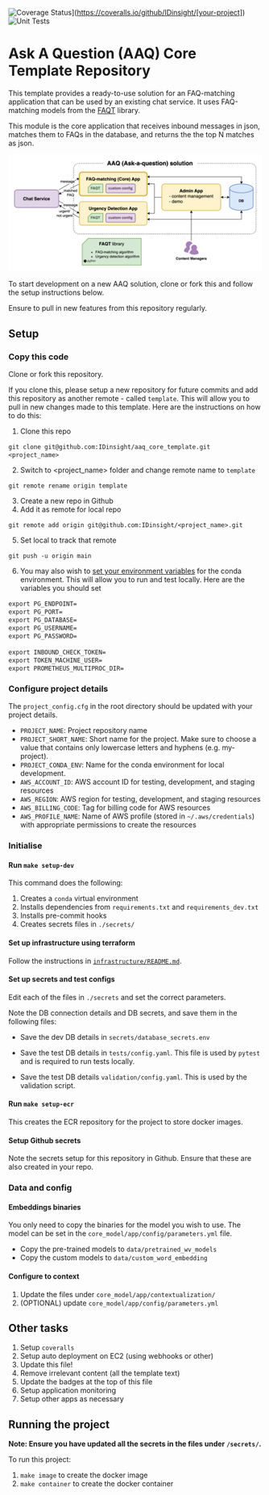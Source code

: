 ![Coverage Status](https://coveralls.io/repos/github/IDinsight/[your-project]/badge.svg?t=[code])](https://coveralls.io/github/IDinsight/[your-project])
![Unit Tests](https://github.com/IDinsight/[your-project]/actions/workflows/validation-test.yml/badge.svg)

# Ask A Question (AAQ) Core Template Repository

This template provides a ready-to-use solution for an FAQ-matching application that can
be used by an existing chat service. It uses FAQ-matching models from the 
[FAQT](https://github.com/IDinsight/faqt) library.

This module is the core application that receives inbound messages in json, matches them
to FAQs in the database, and returns the the top N matches as json.

![AAQ Core app](docs/readme/images/aaq_template-core.png)

To start development on a new AAQ solution, clone or fork this and follow the setup instructions below.

Ensure to pull in new features from this repository regularly.

## Setup

### Copy this code

Clone or fork this repository.

If you clone this, please setup a new repository for future commits and add this repository as another remote - called `template`. This will allow you to pull in new changes made to this template. Here are the instructions on how to do this:

1. Clone this repo

```
git clone git@github.com:IDinsight/aaq_core_template.git <project_name>
```

2. Switch to <project_name> folder and change remote name to `template`

```
git remote rename origin template
```

3. Create a new repo in Github
4. Add it as remote for local repo

```
git remote add origin git@github.com:IDinsight/<project_name>.git
```

5. Set local to track that remote

```
git push -u origin main
```

6. You may also wish to [set your environment variables](https://docs.conda.io/projects/conda/en/latest/user-guide/tasks/manage-environments.html#setting-environment-variables) for the conda environment. This will allow you to run and test locally. Here are the variables you should set

```
export PG_ENDPOINT=
export PG_PORT=
export PG_DATABASE=
export PG_USERNAME=
export PG_PASSWORD=

export INBOUND_CHECK_TOKEN=
export TOKEN_MACHINE_USER=
export PROMETHEUS_MULTIPROC_DIR=
```

### Configure project details

The `project_config.cfg` in the root directory should be updated with your project details.

* `PROJECT_NAME`: Project repository name
* `PROJECT_SHORT_NAME`: Short name for the project. Make sure to choose a value that contains only lowercase letters and hyphens (e.g. my-project).
* `PROJECT_CONDA_ENV`: Name for the conda environment for local development.
* `AWS_ACCOUNT_ID`: AWS account ID for testing, development, and staging resources
* `AWS_REGION`: AWS region for testing, development, and staging resources
* `AWS_BILLING_CODE`: Tag for billing code for AWS resources
* `AWS_PROFILE_NAME`: Name of AWS profile (stored in `~/.aws/credentials`) with appropriate permissions to create the resources

### Initialise
#### Run `make setup-dev`

This command does the following:

1. Creates a `conda` virtual environment
2. Installs dependencies from `requirements.txt` and `requirements_dev.txt`
3. Installs pre-commit hooks
4. Creates secrets files in `./secrets/`

#### Set up infrastructure using terraform

Follow the instructions in  [`infrastructure/README.md`](https://github.com/IDinsight/aaq_core_template/tree/main/infrastructure).

#### Set up secrets and test configs
Edit each of the files in `./secrets` and set the correct parameters.

Note the DB connection details and DB secrets, and save them in the following files:

- Save the dev DB details in `secrets/database_secrets.env`

- Save the test DB details in `tests/config.yaml`. This file is used by `pytest` and is required to run tests locally.

- Save the test DB details `validation/config.yaml`. This is used by the validation
  script.

#### Run `make setup-ecr`

This creates the ECR repository for the project to store docker images.

#### Setup Github secrets

Note the secrets setup for this repository in Github. Ensure that these are also created in your repo.

### Data and config

#### Embeddings binaries

You only need to copy the binaries for the model you wish to use. The model can be set in the `core_model/app/config/parameters.yml` file.

-   Copy the pre-trained models to `data/pretrained_wv_models`
-   Copy the custom models to `data/custom_word_embedding`

#### Configure to context

1. Update the files under `core_model/app/contextualization/`
2. (OPTIONAL) update `core_model/app/config/parameters.yml`

## Other tasks

1. Setup `coveralls`
2. Setup auto deployment on EC2 (using webhooks or other)
3. Update this file!
4. Remove irrelevant content (all the template text)
5. Update the badges at the top of this file
6. Setup application monitoring
7. Setup other apps as necessary

## Running the project

**Note: Ensure you have updated all the secrets in the files under `/secrets/`.**

To run this project:

1. `make image` to create the docker image
2. `make container` to create the docker container
